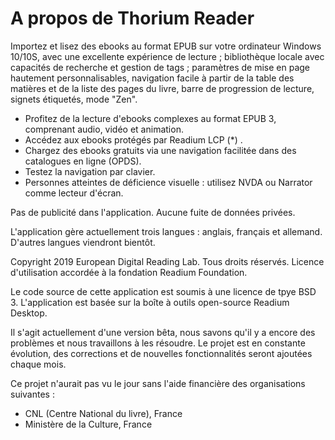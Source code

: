 A propos de Thorium Reader
==============

Importez et lisez des ebooks au format EPUB sur votre ordinateur Windows 10/10S, avec une excellente expérience de lecture ; bibliothèque
locale avec capacités de recherche et gestion de tags ; paramètres de mise en page hautement personnalisables, navigation facile à partir de la table des matières et de la liste des pages du livre, barre de progression de lecture, signets étiquetés, mode "Zen".

* Profitez de la lecture d'ebooks complexes au format EPUB 3, comprenant audio, vidéo et animation.
* Accédez aux ebooks protégés par Readium LCP (*) .
* Chargez des ebooks gratuits via une navigation facilitée dans des catalogues en ligne (OPDS).
* Testez la navigation par clavier.
* Personnes atteintes de déficience visuelle : utilisez NVDA ou Narrator comme lecteur d'écran.

Pas de publicité dans l'application. Aucune fuite de données privées.

L'application gère actuellement trois langues : anglais, français et allemand. D'autres langues viendront bientôt.

Copyright 2019 European Digital Reading Lab. Tous droits réservés.
Licence d'utilisation accordée  à la fondation Readium Foundation.

Le code source de cette application est soumis à une licence de tpye BSD 3. L'application est basée sur la boîte à outils open-source Readium Desktop.

Il s'agit actuellement d'une version bêta, nous savons qu'il y a encore des problèmes et nous travaillons à les résoudre.
Le projet est en constante évolution, des corrections et de nouvelles fonctionnalités seront ajoutées chaque mois.

Ce projet n'aurait pas vu le jour sans l'aide financière des organisations suivantes :
- CNL (Centre National du livre), France
- Ministère de la Culture, France

